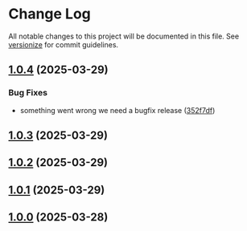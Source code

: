 # Change Log

All notable changes to this project will be documented in this file. See [versionize](https://github.com/versionize/versionize) for commit guidelines.

<a name="1.0.4"></a>
## [1.0.4](https://www.github.com/gargiolas/guid-generator/releases/tag/v1.0.4) (2025-03-29)

### Bug Fixes

* something went wrong we need a bugfix release ([352f7df](https://www.github.com/gargiolas/guid-generator/commit/352f7dfe67b22e4b0ef6d6082896df5641aaef81))

<a name="1.0.3"></a>
## [1.0.3](https://www.github.com/gargiolas/guid-generator/releases/tag/v1.0.3) (2025-03-29)

<a name="1.0.2"></a>
## [1.0.2](https://www.github.com/gargiolas/guid-generator/releases/tag/v1.0.2) (2025-03-29)

<a name="1.0.1"></a>
## [1.0.1](https://www.github.com/gargiolas/guid-generator/releases/tag/v1.0.1) (2025-03-29)

<a name="1.0.0"></a>
## [1.0.0](https://www.github.com/gargiolas/guid-generator/releases/tag/v1.0.0) (2025-03-28)

